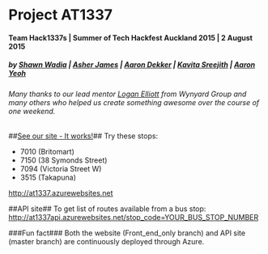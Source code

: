 # Project AT1337 
#### Team Hack1337s   |   Summer of Tech Hackfest Auckland 2015  | 2 August 2015

##### by [Shawn Wadia](https://github.com/shawnw3) |  [Asher James](https://github.com/asherjames) |  [Aaron Dekker](https://github.com/DefinitelyMaybe) | [Kavita Sreejith](https://github.com/KavitaSreejith) | [Aaron Yeoh](https://github.com/AaronYeoh)
###### Many thanks to our lead mentor [Logan Elliott](https://github.com/LoganElliott) from Wynyard Group and many others who helped us create something awesome over the course of one weekend. 


##[See our site - It works!](http://at1337.azurewebsites.net)##
Try these stops: 
* 7010 (Britomart) 
* 7150 (38 Symonds Street) 
* 7094 (Victoria Street W) 
* 3515 (Takapuna)

http://at1337.azurewebsites.net

##API site##
To get list of routes available from a bus stop:
http://at1337api.azurewebsites.net/stop_code=YOUR_BUS_STOP_NUMBER

###Fun fact###
Both the website (Front_end_only branch) and API site (master branch) are continuously deployed through Azure. 
